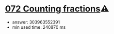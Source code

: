 [072 Counting fractions](http://projecteuler.net/problem=72):warning:
========================

- answer: 303963552391 
- min used time: 240870 ms

